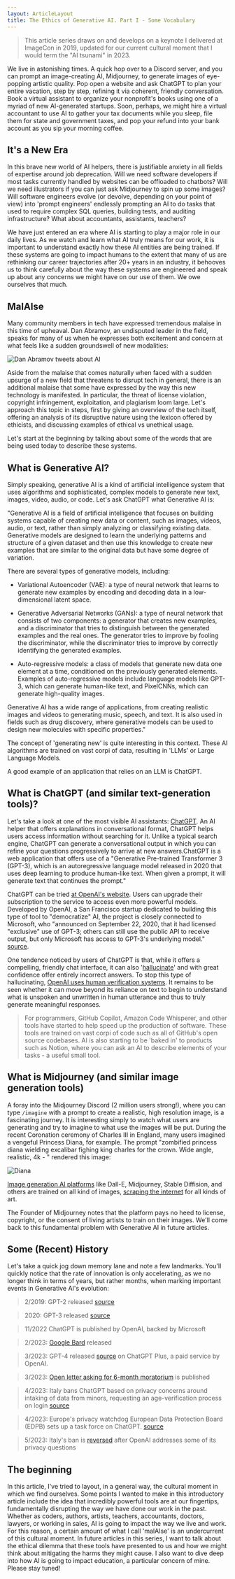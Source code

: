 ```yaml
---
layout: ArticleLayout
title: The Ethics of Generative AI. Part I - Some Vocabulary
---
```


> This article series draws on and develops on a keynote I delivered at ImageCon in 2019, updated for our current cultural moment that I would term the "AI tsunami" in 2023. 

We live in astonishing times. A quick hop over to a Discord server, and you can prompt an image-creating AI, Midjourney, to generate images of eye-popping artistic quality. Pop open a website and ask ChatGPT to plan your entire vacation, step by step, refining it via coherent, friendly conversation. Book a virtual assistant to organize your nonprofit's books using one of a myriad of new AI-generated startups. Soon, perhaps, we might hire a virtual accountant to use AI to gather your tax documents while you sleep, file them for state and government taxes, and pop your refund into your bank account as you sip your morning coffee. 

## It's a New Era

In this brave new world of AI helpers, there is justifiable anxiety in all fields of expertise around job deprecation. Will we need software developers if most tasks currently handled by websites can be offloaded to chatbots? Will we need illustrators if you can just ask Midjourney to spin up some images? Will software engineers evolve (or devolve, depending on your point of view) into 'prompt engineers' endlessly prompting an AI to do tasks that used to require complex SQL queries, building tests, and auditing infrastructure? What about accountants, assistants, teachers?

We have just entered an era where AI is starting to play a major role in our daily lives. As we watch and learn what AI truly means for our work, it is important to understand exactly how these AI entities are being trained. If these systems are going to impact humans to the extent that many of us are rethinking our career trajectories after 20+ years in an industry, it behooves us to think carefully about the way these systems are engineered and speak up about any concerns we might have on our use of them. We owe ourselves that much. 

## MalAIse

Many community members in tech have expressed tremendous malaise in this time of upheaval. Dan Abramov, an undisputed leader in the field, speaks for many of us when he expresses both excitement and concern at what feels like a sudden groundswell of new modalities:

![Dan Abramov tweets about AI](/images/62/dan-abramov.png)

Aside from the malaise that comes naturally when faced with a sudden upsurge of a new field that threatens to disrupt tech in general, there is an additional malaise that some have expressed by the way this new technology is manifested. In particular, the threat of license violation, copyright infringement, exploitation, and plagiarism loom large. Let's approach this topic in steps, first by giving an overview of the tech itself, offering an analysis of its disruptive nature using the lexicon offered by ethicists, and discussing examples of ethical vs unethical usage.

Let's start at the beginning by talking about some of the words that are being used today to describe these systems.

## What is Generative AI?

Simply speaking, generative AI is a kind of artificial intelligence system that uses algorithms and sophisticated, complex models to generate new text, images, video, audio, or code. Let's ask ChatGPT what Generative AI is:

"Generative AI is a field of artificial intelligence that focuses on building systems capable of creating new data or content, such as images, videos, audio, or text, rather than simply analyzing or classifying existing data. Generative models are designed to learn the underlying patterns and structure of a given dataset and then use this knowledge to create new examples that are similar to the original data but have some degree of variation.

There are several types of generative models, including:

- Variational Autoencoder (VAE): a type of neural network that learns to generate new examples by encoding and decoding data in a low-dimensional latent space.

- Generative Adversarial Networks (GANs): a type of neural network that consists of two components: a generator that creates new examples, and a discriminator that tries to distinguish between the generated examples and the real ones. The generator tries to improve by fooling the discriminator, while the discriminator tries to improve by correctly identifying the generated examples.

- Auto-regressive models: a class of models that generate new data one element at a time, conditioned on the previously generated elements. Examples of auto-regressive models include language models like GPT-3, which can generate human-like text, and PixelCNNs, which can generate high-quality images.

Generative AI has a wide range of applications, from creating realistic images and videos to generating music, speech, and text. It is also used in fields such as drug discovery, where generative models can be used to design new molecules with specific properties."

The concept of 'generating new' is quite interesting in this context. These AI algorithms are trained on vast corpi of data, resulting in 'LLMs' or Large Language Models. 

A good example of an application that relies on an LLM is ChatGPT.

## What is ChatGPT (and similar text-generation tools)?

Let's take a look at one of the most visible AI assistants: [ChatGPT](https://writings.stephenwolfram.com/2023/02/what-is-chatgpt-doing-and-why-does-it-work/). An AI helper that offers explanations in conversational format, ChatGPT helps users access information without searching for it. Unlike a typical search engine, ChatGPT can generate a conversational output in which you can refine your questions progressively to arrive at new answers.ChatGPT is a web application that offers use of a "Generative Pre-trained Transformer 3 (GPT-3), which is an autoregressive language model released in 2020 that uses deep learning to produce human-like text. When given a prompt, it will generate text that continues the prompt." 

ChatGPT can be tried [at OpenAI's website](https://chat.openai.com/chat). Users can upgrade their subscription to the service to access even more powerful models. Developed by OpenAI, a San Francisco startup dedicated to building this type of tool to "democratize" AI, the project is closely connected to Microsoft, who "announced on September 22, 2020, that it had licensed "exclusive" use of GPT-3; others can still use the public API to receive output, but only Microsoft has access to GPT-3's underlying model." [source](https://en.wikipedia.org/wiki/GPT-3#cite_note-preprint-1). 

One tendence noticed by users of ChatGPT is that, while it offers a compelling, friendly chat interface, it can also '[hallucinate](https://spectrum.ieee.org/ai-hallucination#toggle-gdpr)' and with great confidence offer entirely incorrect answers. To stop this type of hallucinating, [OpenAI uses human verification systems](https://arxiv.org/pdf/1706.03741.pdf). It remains to be seen whether it can move beyond its reliance on text to begin to understand what is unspoken and unwritten in human utterance and thus to truly generate meaningful responses.

> For programmers, GitHub Copilot, Amazon Code Whisperer, and other tools have started to help speed up the production of software. These tools are trained on vast corpi of code such as all of GitHub's open source codebases. AI is also starting to be 'baked in' to products such as Notion, where you can ask an AI to describe elements of your tasks - a useful small tool.

## What is Midjourney (and similar image generation tools)

A foray into the Midjourney Discord (2 million users strong!), where you can type `/imagine` with a prompt to create a realistic, high resolution image, is a fascinating journey. It is interesting simply to watch what users are generating and try to imagine to what use the images will be put. During the recent Coronation ceremony of Charles III in England, many users imagined a vengeful Princess Diana, for example. The  prompt "zombified princess diana wielding excalibar fighing king charles for the crown. Wide angle, realistic, 4k - " rendered this image:

![Diana](/images/62/diana.png)

[Image generation AI platforms](https://gizmodo.com/ai-art-generators-ai-copyright-stable-diffusion-1850060656) like Dall-E, Midjourney, Stable Diffision, and others are trained on all kind of images, [scraping the internet](https://www.forbes.com/sites/robsalkowitz/2022/09/16/midjourney-founder-david-holz-on-the-impact-of-ai-on-art-imagination-and-the-creative-economy/?sh=6f437c462d2b) for all kinds of art. 

The Founder of Midjourney notes that the platform pays no heed to license, copyright, or the consent of living artists to train on their images. We'll come back to this fundamental problem with Generative AI in future articles.

## Some (Recent) History

Let's take a quick jog down memory lane and note a few landmarks. You'll quickly notice that the rate of innovation is only accelerating, as we no longer think in terms of years, but rather months, when marking important events in Generative AI's evolution:

> 2/2019: GPT-2 released [source](https://en.wikipedia.org/wiki/GPT-2)

> 2020: GPT-3 released [source](https://en.wikipedia.org/wiki/GPT-3)

> 11/2022 ChatGPT is published by OpenAI, backed by Microsoft

> 2/2023: [Google Bard](https://blog.google/technology/ai/bard-google-ai-search-updates/) released

> 3/2023: GPT-4 released [source](https://en.wikipedia.org/wiki/GPT-2) on ChatGPT Plus, a paid service by OpenAI.

> 3/2023: [Open letter asking for 6-month moratorium](https://futureoflife.org/open-letter/pause-giant-ai-experiments/) is published 

> 4/2023: Italy bans ChatGPT based on privacy concerns around intaking of data from minors, requesting an age-verification process on login [source](https://www.msn.com/en-us/money/other/italy-will-say-ciao-to-chatgpt-ban-if-openai-does-indeed-think-of-the-children/ar-AA19NG1X)

> 4/2023: Europe's privacy watchdog European Data Protection Board (EDPB) sets up a task force on ChatGPT. [source](https://www.livemint.com/technology/tech-news/after-ban-in-italy-this-european-agency-creates-chatgpt-taskforce-11681457235058.html)

> 5/2023: Italy's ban is [reversed](https://arstechnica.com/tech-policy/2023/05/openai-gives-in-to-italys-data-privacy-demands-ending-chatgpt-ban/) after OpenAI addresses some of its privacy questions

## The beginning

In this article, I've tried to layout, in a general way, the cultural moment in which we find ourselves. Some points I wanted to make in this introductory article include the idea that incredibly powerful tools are at our fingertips, fundamentally disrupting the way we have done our work in the past. Whether as coders, authors, artists, teachers, accountants, doctors, lawyers, or working in sales, AI is going to impact the way we live and work. For this reason, a certain amount of what I call 'malAIse' is an undercurrent of this cultural moment. In future articles in this series, I want to talk about the ethical dilemma that these tools have presented to us and how we might think about mitigating the harms they might cause. I also want to dive deep into how AI is going to impact education, a particular concern of mine. Please stay tuned!



